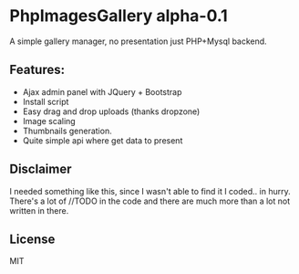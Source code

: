 # PhpImagesGallery alpha-0.1
A simple gallery manager, no presentation just PHP+Mysql backend. 

## Features: 
- Ajax admin panel with JQuery + Bootstrap
- Install script
- Easy drag and drop uploads (thanks dropzone)
- Image scaling
- Thumbnails generation.
- Quite simple api where get data to present

## Disclaimer
I needed something like this, since I wasn't able to find it I coded.. in hurry. There's a lot of //TODO in the code and there are much more than a lot not written in there.

## License
MIT
